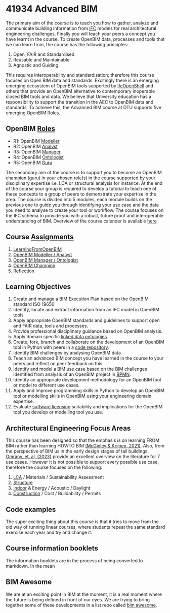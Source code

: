 
# 41934 Advanced BIM

The primary aim of the course is to teach you how to gather, analyze and communicate building information from [IFC](Concepts/IFC) models for real architectural engineering challenges. Finally you will teach your peers a concept you have learnt in the course. To create OpenBIM data, processes and tools that we can learn from, the course has the following principles:

1. Open, FAIR and Standardised
2. Reusable and Maintainable
3. Agnostic and Guiding

This requires interoperability and standardisation; therefore this course focuses on Open BIM data and standards. Excitingly there is an emerging emerging ecosystem of OpenBIM tools supported by [IfcOpenShell](Concepts/IfcOpenShell) and others that provide an OpenBIM alternative to contemporary inoperable closed BIM tools and data. We believe that University education has a responsibility to support the transition in the AEC to OpenBIM data and standards.  To achieve this, the Advanced BIM course at DTU supports five emerging OpenBIM Roles.

## OpenBIM [Roles](Roles/README.md)

* R1: OpenBIM [Modeller](Roles/Modeller)
* R2: OpenBIM [Analyst](Roles/Analyst)
* R3: OpenBIM [Manager](Roles/Manager)
* R4: OpenBIM [Ontologist](Roles/Ontologist)
* R5: OpenBIM [Guru](Roles/Guru)

The secondary aim of the course is to support you to become an OpenBIM champion (guru) in your chosen role(s) in the course supported by your disciplinary expertise i.e. LCA or structural analysis for instance. At the end of the course your group is required to develop a tutorial to teach one of these concepts to a group of peers to demonstrate your expertise in the area. The course is divided into 5 modules, each module builds on the previous one to guide you through identifying your use case and the data you need to analyse to create your tool or workflow. The course focuses on the IFC schema to provide you with a robust, future proof and interoperable understanding of BIM. Overview of the course calender is available [here](Schedule)

## Course [Assignments](Assignments/README.md)
1. [LearningFromOpenBIM](Assignments/A1)
2. [OpenBIM Modeller / Analyst](Assignments/A2)
3. [OpenBIM Manager / Ontologist](Assignments/A3)
4. [OpenBIM Champion](Assignments/A4)
5. [Reflection](Assignments/A5)

## Learning Objectives
1. Create and manage a BIM Execution Plan based on the OpenBIM standard ISO 19650
2. Identify, locate and extract information from an IFC model in OpenBIM tools
3. Apply appropriate OpenBIM standards and guidelines to support open and FAIR data, tools and processes.
4. Provide professional disciplinary guidance based on OpenBIM analysis.
5. Apply domain specific [linked data ontologies](Concepts/LinkedData).
6. Create, fork, branch and collaborate on the development of an OpenBIM tool in Python with peers in a [code repository](Concepts/Github).
7. Identify BIM challenges by analysing OpenBIM data.
8. Teach an advanced BIM concept you have learned in the course to your peers and reflect on peer feedback on this.
9. Identify and model a BIM use case based on the BIM challenges identified from analysis of an OpenBIM project in [BPMN].
10. Identify an appropriate development methodology for an OpenBIM tool or model to different use cases.
11. Apply and improve programming skills in Python to develop an OpenBIM tool or modelling skills in OpenBIM using your engineering domain expertise.
12. Evaluate [software licensing](Concepts/SoftwareLicences) suitability and implications for the OpenBIM tool you develop or modelling tool you use.

## Architectural Engineering Focus Areas
This course has been designed so that the emphasis is on learning FROM BIM rather than learning HOWTO BIM [(McGinley & Krijnen, 2021)](https://itc.scix.net/paper/w78-2021-paper-070). Also, from the perspective of BIM us in the early design stages of tall buildings, [Omrany, et. al, (2023)](https://www.sciencedirect.com/science/article/pii/S0926580523001942#s0020) provide an excellent overview on the literature for 7 use cases. However it is not possible to support every possible use case, therefore the course focuses on the following:

1. [LCA] / Materials / Sustainability Assessment
2. [Structure]
3. [Indoor] & Energy / Acoustic / Daylight
4. [Construction] / Cost / Buildability / Permits

## Code examples
The super exciting thing about this course is that it tries to move from the old way of running linear courses, where students repeat the same standard exercise each year and try and change it.

## Course information booklets

The information booklets are in the process of being converted to markdown. In the mean

##  BIM Awesome

We are at an exciting point in BIM at the moment, it is a real moment where the future is being defined in front of our eyes. We are trying to bring together some of these developments in a list repo called [bim awesome].

[IFC]: Concepts/IFC
[bim awesome]: https://dtu-byg.github.io/BIM-awesome/
[BPMN]: Concepts/BPMN
[Construction]: Focus/Construction
[Structure]: Focus/Structure
[LCA]: Focus/Sustainability
[Indoor]: Focus/Indoor
